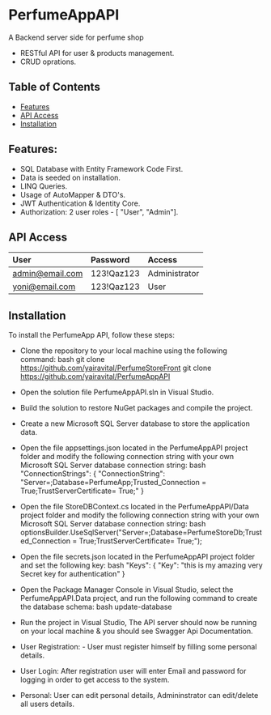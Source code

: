 # PerfumeAppAPI

A Backend server side for perfume shop
- RESTful API for user & products management.
- CRUD oprations.

## Table of Contents
- [Features](#features)
- [API Access](#api-access)
- [Installation](#installation)
## Features:
- SQL Database with Entity Framework Code First.
- Data is seeded on installation.
- LINQ Queries.
- Usage of AutoMapper & DTO's.
- JWT Authentication & Identity Core.
- Authorization: 2 user roles - [ "User", "Admin"].
## API Access
| User  |	Password  | Access |
| :-------- | :------- | :------- |
|admin@email.com| 123!Qaz123|Administrator|
|yoni@email.com| 123!Qaz123|User|

## Installation

To install the PerfumeApp API, follow these steps:
- Clone the repository to your local machine using the following command:
bash
git clone https://github.com/yairavital/PerfumeStoreFront
git clone https://github.com/yairavital/PerfumeAppAPI

- Open the solution file PerfumeAppAPI.sln in Visual Studio.
- Build the solution to restore NuGet packages and compile the project.
- Create a new Microsoft SQL Server database to store the application data.
- Open the file appsettings.json located in the PerfumeAppAPI project folder and modify the following connection string with your own Microsoft SQL Server database connection string:
bash
"ConnectionStrings": {
  "ConnectionString": "Server=<your-server-name>;Database=PerfumeApp;Trusted_Connection = True;TrustServerCertificate= True;"
}

- Open the file StoreDBContext.cs located in the PerfumeAppAPI/Data project folder and modify the following connection string with your own Microsoft SQL Server database connection string:
bash
optionsBuilder.UseSqlServer("Server=<your-server-name>;Database=PerfumeStoreDb;Trusted_Connection = True;TrustServerCertificate= True;");




- Open the file secrets.json located in the PerfumeAppAPI project folder and set the following key:
bash
"Keys": {
"Key": "this is my amazing very Secret key for authentication"
}


- Open the Package Manager Console in Visual Studio, select the PerfumeAppAPI.Data project, and run the following command to create the database schema:
bash
update-database

- Run the project in Visual Studio, The API server should now be running on your local machine & you should see Swagger Api Documentation.
- User Registration: - User must register himself by filling some personal details.
- User Login: After registration user will enter Email and password for logging in order to get access to the system.
- Personal: User can edit personal details, Admininstrator can edit/delete all users details.
